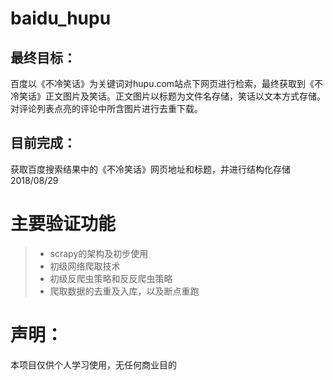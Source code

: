 # baidu_hupu
## 最终目标：
百度以《不冷笑话》为关键词对hupu.com站点下网页进行检索，最终获取到《不冷笑话》正文图片及笑话。正文图片以标题为文件名存储，笑话以文本方式存储。对评论列表点亮的评论中所含图片进行去重下载。
## 目前完成：
获取百度搜索结果中的《不冷笑话》网页地址和标题，并进行结构化存储 2018/08/29
# 主要验证功能
> * scrapy的架构及初步使用
> * 初级网络爬取技术
> * 初级反爬虫策略和反反爬虫策略
> * 爬取数据的去重及入库，以及断点重跑
# 声明：
本项目仅供个人学习使用，无任何商业目的
